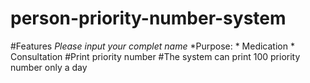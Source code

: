 # person-priority-number-system

#Features 
  *Please input your complet name*
  *Purpose:
        * Medication
        * Consultation
  #Print priority number
  #The system can print 100 priority number only a day
